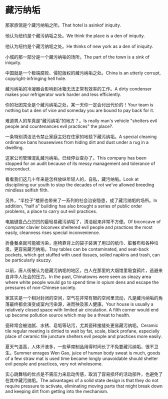 # 藏污纳垢

<p><span class="chinese">那家旅馆是个藏污纳垢之所。</span><span class="english">That hotel is asinkof iniquity.</span></p>

<p><span class="chinese">他认为纽约是个藏污纳垢之处。</span><span class="english">We think the place is a den of iniquity.</span></p>

<p><span class="chinese">他认为纽约是个藏污纳垢之处。</span><span class="english">He thinks of new york as a den of iniquity.</span></p>

<p><span class="chinese">小城的那一部分是一个藏污纳垢的场所。</span><span class="english">The part of the town is a sink of iniquity.</span></p>

<p><span class="chinese">中国就是一个极端腐败、侵犯版权的藏污纳垢之处。</span><span class="english">China is an utterly corrupt, copyright-infringing hell hole.</span></p>

<p><span class="chinese">藏污纳垢的冷凝器会影响到冰箱无法正常有效率的工作。</span><span class="english">A dirty condenser makes your refrigerator work harder and less efficiently.</span></p>

<p><span class="chinese">你的社团完全是个藏污纳垢之处，某一天你一定会付出代价的！</span><span class="english">Your team is nothing but a den of vice and someday you are bound to pay back for it.</span></p>

<p><span class="chinese">难道男人的车真是“藏污纳垢”的地方？。</span><span class="english">Is really man's vehicle "shelters evil people and countenances evil practices" the place?.</span></p>

<p><span class="chinese">一条特别清洁法令禁止家庭主妇在住家的地毯下藏污纳垢。</span><span class="english">A special cleaning ordinance bans housewives from hiding dirt and dust under a rug in a dwelling.</span></p>

<p><span class="chinese">这家公司管理混乱藏污纳垢，已经停业查办了。</span><span class="english">This company has been stopped for an audit because of its messy management and tolerance of misconduct.</span></p>

<p><span class="chinese">看看我们这几十年来是怎样放纵年轻人的，自私，藏污纳垢。</span><span class="english">Look at disciplining our youth to stop the decades of rot we've allowed breeding mindless selfish filth.</span></p>

<p><span class="chinese">另外，“半拉子”楼房也带来了一系列的社会治安隐患，成了藏污纳垢的场所。</span><span class="english">In addition, "half a" building has also brought a series of public order problems, a place to carry out evil practices.</span></p>

<p><span class="chinese">电脑键盘凸凸凹凹的最轻易藏污纳垢了，清洁起来非常不方便。</span><span class="english">Of biconcave of computer clavier biconvex sheltered evil people and practices the most easily, cleanness rises special inconvenience.</span></p>

<p><span class="chinese">折叠餐桌就可能被污染，座椅靠背上的袋子装满了用过的纸巾、脏餐布和各种垃圾，更容易藏污纳垢。</span><span class="english">Tray tables can be contaminated, and seat-back pockets, which get stuffed with used tissues, soiled napkins and trash, can be particularly skuzzy.</span></p>

<p><span class="chinese">以前，唐人街被认为是藏污纳垢的地区，白人在那里的大烟馆里吸食鸦片，逃避来自非华人社会的压力。</span><span class="english">In the past, Chinatowns were seen as sleazy area where white people would go to spend time in opium dens and escape the pressures of non-Chinese society.</span></p>

<p><span class="chinese">家其实是一个相对封闭的空间，空气在非常有限的空间里流动，凡是藏污纳垢的角落最终都会演变成室内污染源，进而殃及家人健康。</span><span class="english">Your house is usually a relatively closed space with limited air circulation. A filth corner would end up become pollution source which may be a threat to health.</span></p>

<p><span class="chinese">瓷砖常会被油腻、水锈、皂垢等玷污，尤其瓷砖接缝处更易藏污纳垢。</span><span class="english">Ceramic tile regular meeting is dirtied to wait by fat, scale, black profane, especially place of ceramic tile juncture shelters evil people and practices more easily.</span></p>

<p><span class="chinese">夏天气温高，人体汗液多，一些草席制品用得时间长了不免要藏污纳垢，很不卫生。</span><span class="english">Summer enrages Wen Gao, juice of human body sweat is much, goods of a few straw mat is used time became longly unavoidable should shelter evil people and practices, very not wholesome.</span></p>

<p><span class="chinese">实心跳舞毯的优点是不需压力来启动传感，取消了容易损坏的活动部件，也避免了在其中藏污纳垢。</span><span class="english">The advantages of a solid state design is that they do not require pressure to activate, eliminating moving parts that might break down and keeping dirt from getting into the mechanism.</span></p>

